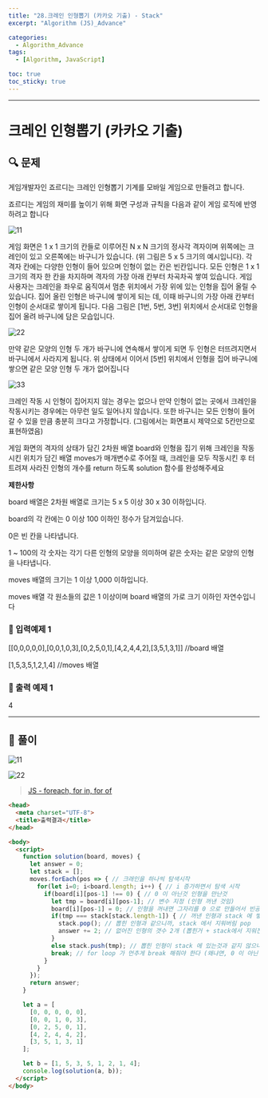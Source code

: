 ```yaml
---
title: "28.크레인 인형뽑기 (카카오 기출) - Stack"
excerpt: "Algorithm (JS)_Advance"

categories:
  - Algorithm_Advance
tags:
  - [Algorithm, JavaScript]

toc: true
toc_sticky: true
---
```


---


# 크레인 인형뽑기 (카카오 기출)

##  🔍 문제 
게임개발자인 죠르디는 크레인 인형뽑기 기계를 모바일 게임으로 만들려고 합니다.  

죠르디는  게임의  재미를  높이기  위해  화면  구성과  규칙을  다음과  같이  게임  로직에  반영하려고 합니다

![11](https://user-images.githubusercontent.com/28912774/118055727-9ed9ca80-b3c3-11eb-9bed-687426098a00.png)

게임  화면은  1  x  1  크기의  칸들로  이루어진  N  x  N  크기의  정사각  격자이며  위쪽에는  크레인이  있고  오른쪽에는  바구니가  있습니다.  (위  그림은  5  x  5  크기의  예시입니다).  각  격자  칸에는 다양한 인형이 들어 있으며 인형이 없는 칸은 빈칸입니다. 모든 인형은 1 x 1 크기의 격자 한  칸을  차지하며  격자의  가장  아래  칸부터  차곡차곡  쌓여  있습니다.  게임 사용자는 크레인을 좌우로 움직여서  멈춘  위치에서  가장  위에  있는 인형을 집어 올릴 수  있습니다.  집어  올린  인형은  바구니에  쌓이게  되는  데,  이때  바구니의  가장  아래  칸부터  인형이  순서대로  쌓이게  됩니다.  다음  그림은  [1번,  5번,  3번]  위치에서  순서대로  인형을  집어  올려  바구니에  담은  모습입니다.

![22](https://user-images.githubusercontent.com/28912774/118055735-a1d4bb00-b3c3-11eb-961a-8346aa7fac40.png)

만약 같은 모양의 인형 두 개가 바구니에 연속해서 쌓이게 되면 두 인형은 터뜨려지면서 바구니에서  사라지게  됩니다.  위  상태에서  이어서  [5번]  위치에서  인형을  집어  바구니에  쌓으면 같은 모양 인형 두 개가 없어집니다

![33](https://user-images.githubusercontent.com/28912774/118055746-a305e800-b3c3-11eb-8ccd-e41eda0703b0.png)


크레인 작동 시 인형이 집어지지 않는 경우는 없으나 만약 인형이 없는 곳에서 크레인을 작동시키는 경우에는 아무런 일도  일어나지  않습니다. 또한  바구니는  모든  인형이 들어갈 수  있을 만큼 충분히 크다고 가정합니다. (그림에서는 화면표시 제약으로 5칸만으로 표현하였음)

게임 화면의 격자의 상태가 담긴 2차원 배열 board와 인형을 집기 위해 크레인을 작동시킨 위치가 담긴 배열 moves가 매개변수로  주어질  때, 크레인을 모두 작동시킨  후 터트려져 사라진 인형의 개수를 return 하도록 solution 함수를 완성해주세요


**제한사항**

board 배열은 2차원 배열로 크기는 5 x 5 이상 30 x 30 이하입니다.  

board의 각 칸에는 0 이상 100 이하인 정수가 담겨있습니다.  

0은 빈 칸을 나타냅니다.  

1 ~ 100의 각 숫자는 각기 다른 인형의 모양을 의미하며 같은 숫자는 같은 모양의 인형을 나타냅니다.  

moves 배열의 크기는 1 이상 1,000 이하입니다.  

moves 배열 각 원소들의 값은 1 이상이며 board 배열의 가로 크기 이하인 자연수입니다


### 🔹 입력예제 1
[[0,0,0,0,0],[0,0,1,0,3],[0,2,5,0,1],[4,2,4,4,2],[3,5,1,3,1]] //board 배열  

[1,5,3,5,1,2,1,4] //moves 배열

### 🔹 출력 예제 1
4


----

##  📌 풀이

![11](https://user-images.githubusercontent.com/28912774/118067384-680fae80-b3db-11eb-9d5d-be60025e1d69.jpg)


![22](https://user-images.githubusercontent.com/28912774/118061942-ea46a580-b3d0-11eb-8be7-d26808fb6439.jpg)

> [JS - foreach, for in, for of](https://dydals5678.tistory.com/66)

```html
<head>
  <meta charset="UTF-8">
  <title>출력결과</title>
</head>

<body>
  <script>
    function solution(board, moves) {
      let answer = 0;
      let stack = [];
      moves.forEach(pos => { // 크래인을 하나씩 탐색시작
        for(let i=0; i<board.length; i++) { // i 증가하면서 탐색 시작
          if(board[i][pos-1] !== 0) { // 0 이 아닌것 인형을 만난것
            let tmp = board[i][pos-1]; // 변수 지정 (인형 꺼낸 것임)
            board[i][pos-1] = 0; // 인형을 꺼내면 그자리를 0 으로 만들어서 빈공간 만들기
            if(tmp === stack[stack.length-1]) { // 꺼낸 인형과 stack 에 쌓인 최고 높이 (index 번호) 와 같을 경우
              stack.pop(); // 뽑힌 인형과 같으니까, stack 에서 지워버림 pop
              answer += 2; // 없어진 인형의 갯수 2개 (뽑힌거 + stack에서 지워진거) answer 에 누적
            }
            else stack.push(tmp); // 뽑힌 인형이 stack 에 있는것과 같지 않으니까 그 대로 stack 에 누적 시킴
            break; // for loop 가 먼추게 break 해줘야 한다 (왜냐면, 0 이 아닌 true 인 값인 것을 더 꺼내니까 위 있는 하나만 꺼내기 위해서 for loop break)
          }
        }
      });
      return answer;
    }

    let a = [
      [0, 0, 0, 0, 0],
      [0, 0, 1, 0, 3],
      [0, 2, 5, 0, 1],
      [4, 2, 4, 4, 2],
      [3, 5, 1, 3, 1]
    ];

    let b = [1, 5, 3, 5, 1, 2, 1, 4];
    console.log(solution(a, b));
  </script>
</body>
```

